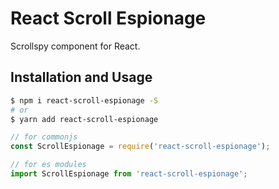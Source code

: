 # React Scroll Espionage

Scrollspy component for React.

## Installation and Usage

```bash
$ npm i react-scroll-espionage -S
# or
$ yarn add react-scroll-espionage
```

```js
// for commonjs
const ScrollEspionage = require('react-scroll-espionage');

// for es modules
import ScrollEspionage from 'react-scroll-espionage';
```
